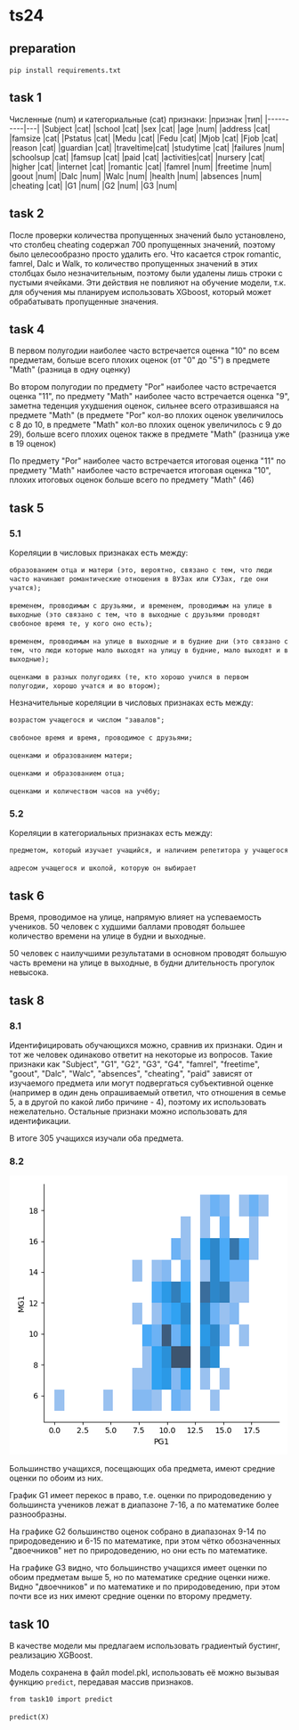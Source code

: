 # ts24

## preparation

`pip install requirements.txt`

## task 1

Численные (num) и категориальные (cat) признаки:
|признак   |тип|
|----------|---|
|Subject   |cat|
|school    |cat|
|sex       |cat|
|age       |num|
|address   |cat|
|famsize   |cat|
|Pstatus   |cat|
|Medu      |cat|
|Fedu      |cat|
|Mjob      |cat|
|Fjob      |cat|
|reason    |cat|
|guardian  |cat|
|traveltime|cat|
|studytime |cat|
|failures  |num|
|schoolsup |cat|
|famsup    |cat|
|paid      |cat|
|activities|cat|
|nursery   |cat|
|higher    |cat|
|internet  |cat|
|romantic  |cat|
|famrel    |num|
|freetime  |num|
|goout     |num|
|Dalc      |num|
|Walc      |num|
|health    |num|
|absences  |num|
|cheating  |cat|
|G1        |num|
|G2        |num|
|G3        |num|

## task 2

После проверки количества пропущенных значений было установлено, что столбец cheating содержал 700 пропущенных значений, поэтому было целесообразно просто удалить его. Что касается строк romantic, famrel, Dalc и Walk, то количество пропущенных значений в этих столбцах было незначительным, поэтому были удалены лишь строки с пустыми ячейками. Эти действия не повлияют на обучение модели, т.к. для обучения мы планируем использовать XGboost, который может обрабатывать пропущенные значения.

## task 4

В первом полугодии наиболее часто встречается оценка "10" по всем предметам, больше всего плохих оценок (от "0" до "5") в предмете "Math" (разница в одну оценку)

Во втором полугодии по предмету "Por" наиболее часто встречается оценка "11", по предмету "Math" наиболее часто встречается оценка "9", заметна теденция ухудшения оценок, сильнее всего отразившаяся на предмете "Math" (в предмете "Por" кол-во плохих оценок увеличилось с 8 до 10, в предмете "Math" кол-во плохих оценок увеличилось с 9 до 29), больше всего плохих оценок также в предмете "Math" (разница уже в 19 оценок)

По предмету "Por" наиболее часто встречается итоговая оценка "11" по предмету "Math" наиболее часто встречается итоговая оценка "10", плохих итоговых оценок больше всего по предмету "Math" (46)

## task 5

### 5.1
Кореляции в числовых признаках есть между:

    образованием отца и матери (это, вероятно, связано с тем, что люди часто начинают романтические отношения в ВУЗах или СУЗах, где они учатся);

    временем, проводимым с друзьями, и временем, проводимым на улице в выходные (это связано с тем, что в выходные с друзьями проводят свобоное время те, у кого оно есть);

    временем, проводимым на улице в выходные и в будние дни (это связано с тем, что люди которые мало выходят на улицу в будние, мало выходят и в выходные);

    оценками в разных полугодиях (те, кто хорошо учился в первом полугодии, хорошо учатся и во втором);


Незначительные кореляции в числовых признаках есть между:

    возрастом учащегося и числом "завалов";

    свобоное время и время, проводимое с друзьями;

    оценками и образованием матери;

    оценками и образованием отца;

    оценками и количеством часов на учёбу;

### 5.2
Кореляции в категориальных признаках есть между:

    предметом, который изучает учащийся, и наличием репетитора у учащегося

    адресом учащегося и школой, которую он выбирает

## task 6

Время, проводимое на улице, напрямую влияет на успеваемость учеников. 50 человек с худшими баллами проводят большее количество времени на улице в будни и выходные.

50 человек с наилучшими результатами в основном проводят большую часть времени на улице в выходные, в будни длительность прогулок невысока.

## task 8

### 8.1

Идентифицировать обучающихся можно, сравнив их признаки. Один и тот же человек одинаково ответит на некоторые из вопросов. Такие признаки как "Subject", "G1", "G2", "G3", "G4",  "famrel", "freetime", "goout", "Dalc", "Walc", "absences", "cheating", "paid" зависят от изучаемого предмета или могут подвергаться субъективной оценке (например в один день опрашиваемый ответил, что отношения в семье 5, а в другой по какой либо причине - 4), поэтому их использовать нежелательно. Остальные признаки можно использовать для идентификации.

В итоге 305 учащихся изучали оба предмета.

### 8.2

![plot](./data/G1_compare.png "Title")

Большинство учащихся, посещающих оба предмета, имеют средние оценки по обоим из них.

График G1 имеет перекос в право, т.е. оценки по природоведению у большинста учеников лежат в диапазоне 7-16, а по математике более разнообразны.

На графике G2 большинство оценок собрано в диапазонах 9-14 по природоведению и 6-15 по математике, при этом чётко обозначенных "двоечников" нет по природоведению, но они есть по математике.

На графике G3 видно, что большинство учащихся имеет оценки по обоим предметам выше 5, но по математике средние оценки ниже. Видно "двоечников" и по математике и по природоведению, при этом почти все из них имеют средние оценки по второму предмету.

## task 10

В качестве модели мы предлагаем использовать градиентый бустинг, реализацию XGBoost. 

Модель сохранена в файл model.pkl, использовать её можно вызывая функцию `predict`, передавая массив признаков.

    from task10 import predict
    
    predict(X)
